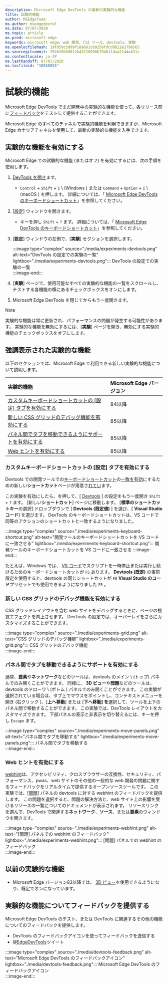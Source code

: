 ```yaml
---
description: Microsoft Edge DevTools の最新の実験的な機能
title: 試験的機能
author: MSEdgeTeam
ms.author: msedgedevrel
ms.date: 07/07/2020
ms.topic: article
ms.prod: microsoft-edge
keywords: microsoft edge、web 開発、f12 ツール、devtools、実験
ms.openlocfilehash: 19fd59c5dd9f18a681c69250fdcddb22e2796565
ms.sourcegitcommit: f92bf0b50812b43228990b794611daa2144e431c
ms.contentlocale: ja-JP
ms.lasthandoff: 07/07/2020
ms.locfileid: "10858055"
---
```

# 試験的機能  

Microsoft Edge DevTools でまだ開発中の実験的な機能を使って、各リリース前に[フィードバック](#providing-feedback-on-experimental-features)をテストして提供することができます。  

Microsoft Edge のすべてのチャネルで実験的機能を利用できますが、Microsoft Edge カナリアチャネルを使用して、最新の実験的な機能を入手できます。  

## 実験的な機能を有効にする  

Microsoft Edge での試験的な機能 (またはオフ) を有効にするには、次の手順を使用します。  

1.  [DevTools を開き][DevtoolsOpen]ます。  
     *   `Control` + `Shift` + `I` \ (Windows \) または `Command` + `Option` + `I` \ (macOS \) を押します。  詳細については、「 [Microsoft Edge DevTools のキーボードショートカット][DevToolsShortcuts]」を参照してください。  
1.  [[設定][DevToolsCustomizeSettings]] ウィンドウを開きます。  
    *   キーを押し `Shift` + `?` ます。  詳細については、「 [Microsoft Edge DevTools のキーボードショートカット][DevToolsShortcuts]」を参照してください。  
1.  [**設定**] ウィンドウの左側で、[**実験**] セクションを選択します。  
    
    :::image type="complex" source="./media/experiments-devtools.png" alt-text="DevTools の設定での実験の一覧" lightbox="./media/experiments-devtools.png":::
       DevTools の設定での実験の一覧  
    :::image-end:::  
    
1.  [**実験**] ページで、使用可能なすべての実験的な機能の一覧をスクロールし、テストする各機能の横にあるチェックボックスをオンにします。  
1.  Microsoft Edge DevTools を閉じてからもう一度開きます。  

> [!NOTE]
> 実験的な機能は常に更新され、パフォーマンスの問題が発生する可能性があります。  実験的な機能を無効にするには、[**実験**] ページを開き、無効にする実験的機能のチェックボックスをオフにします。  

## 強調表示された実験的な機能  

以下のセクションでは、Microsoft Edge で利用できる新しい実験的な機能について説明します。  

| 実験的機能 | Microsoft Edge バージョン |  
|:--- |:--- |  
| [カスタムキーボードショートカットの [設定] タブを有効にする](#enable-custom-keyboard-shortcuts-settings-tab) | 84以降 |
| [新しい CSS グリッドのデバッグ機能を有効にする](#enable-new-css-grid-debugging-features) | 85以降 |  
| [パネル間でタブを移動できるようにサポートを有効にする](#enable-support-to-move-tabs-between-panels) | 85以降 |  
| [Web ヒントを有効にする](#enable-webhint) | 85以降 |  

### カスタムキーボードショートカットの [設定] タブを有効にする

Devtools での開発ツールでの[キーボードショートカット][DevToolsShortcuts]の[一致を有効][VisualstudioCode]にするための新しい**ショートカット**ページが用意さ[れてい][DevToolsCustomizeSettings]ます。  

この実験を有効にしたら、を押して、[ [Devtools][DevToolsCustomizeSettings] ] の設定をもう一度開き `Shift` + `?` ます。  [新しい**ショートカット**] ページに移動します。  [**標準のショートカットキー**の選択] ドロップダウンで [ **Devtools (既定値)** ] を選び、[ **Visual Studio コード**] を選びます。  DevTools のキーボードショートカットは、VS コードで同等のアクションのショートカットと一致するようになりました。  

:::image type="complex" source="./media/experiments-keyboard-shortcut.png" alt-text="開発ツールのキーボードショートカットを VS コードに一致させる" lightbox="./media/experiments-keyboard-shortcut.png":::
   開発ツールのキーボードショートカットを VS コードに一致させる
:::image-end:::  

たとえば、Windows では、 [VS コード][VisualstudioCodeShortcutsKeyboardWindows]でスクリプトを一時停止または実行し続けるためのキーボードショートカットが `F5` あります。  **Devtools (既定)** の事前設定を使用すると、devtools の同じショートカットが `F8` **Visual Studio のコード**プリセットでも使用できるようになりました `F5` 。  

### 新しい CSS グリッドのデバッグ機能を有効にする  

CSS グリッドレイアウトを含む web サイトをデバッグするときに、ページの視覚エフェクトを向上させます。  DevTools の設定では、オーバーレイをさらにカスタマイズすることができます。  

:::image type="complex" source="./media/experiments-grid.png" alt-text="CSS グリッドのデバッグ機能" lightbox="./media/experiments-grid.png":::
   CSS グリッドのデバッグ機能  
:::image-end:::  

<!--Available in Microsoft Edge version 85 and later.  -->  

### パネル間でタブを移動できるようにサポートを有効にする  

通常、**要素**や**ネットワーク**などのツールは、devtools のメイン \ (トップ) パネルでのみ開くことができます。  同様に、 **3D ビュー**や**問題**などのツールは、devtools のドローワ \ (ボトム \) パネルでのみ開くことができます。  この実験が選択されている場合は、タブ上でマウスをポイントし、コンテキストメニューを開き (右クリック \)、[**上へ移動**] または [**下へ移動] を**選択して、ツールを上下のパネル間で移動することができます。   この実験では、DevTools レイアウトをカスタマイズできます。  下部パネルの表示と非表示を切り替えるには、キーを押し `Escape` ます。  

:::image type="complex" source="./media/experiments-move-panels.png" alt-text="パネル間でタブを移動する" lightbox="./media/experiments-move-panels.png":::
   パネル間でタブを移動する  
:::image-end:::  

<!--Available in Microsoft Edge version 85 and later.  -->  

### Web ヒントを有効にする  

[webhint][WebhintMain]は、アクセシビリティ、クロスブラウザーの互換性、セキュリティ、パフォーマンス、pwas、web サイトのその他の一般的な web 開発の問題に関するフィードバックをリアルタイムで提供するオープンソースツールです。  この実験では、[[問題][DevtoolsIssues]] パネルの devtools に対する webhint のフィードバックを提供します。  この問題を選択すると、問題の解決方法と、web サイト上の影響を受けるリソースの一覧についてのドキュメントが表示されます。  リソースリンクを選んで、DevTools で関連する**ネットワーク**、**ソース**、または**要素**のウィンドウを開きます。  

:::image type="complex" source="./media/experiments-webhint.png" alt-text="[問題] パネルでの webhint のフィードバック" lightbox="./media/experiments-webhint.png":::
   [問題] パネルでの webhint のフィードバック  
:::image-end:::      

<!--Available in Microsoft Edge version 85 and later.  -->  

## 以前の実験的な機能  

*   Microsoft Edge バージョン83以降では、 [3D ビュー][Devtools3dViewIndex]を使用できるようになり、既定でオンになっています。  

## 実験的な機能についてフィードバックを提供する  

Microsoft Edge DevTools のテスト、または DevTools に関連するその他の機能についてのフィードバックを提供します。  

*   DevTools のフィードバックアイコンを使ってフィードバックを送信する  
*   [@EdgeDevTools][TwitterEdgedevtools]ツイート  

:::image type="complex" source="./media/devtools-feedback.png" alt-text="Microsoft Edge DevTools のフィードバックアイコン" lightbox="./media/devtools-feedback.png":::
   Microsoft Edge DevTools のフィードバックアイコン  
:::image-end:::  

<!-- links -->  

[Devtools3dViewIndex]: ./3d-view/index.md "3D ビュー |Microsoft ドキュメント"  
[DevtoolsIssues]: ./issues/index.md "Microsoft Edge DevTools の問題を見つけて解決するツール |Microsoft ドキュメント"  
[DevToolsCustomizeSettings]: ./customize/index.md#settings "設定-Microsoft Edge DevTools のカスタマイズ |Microsoft ドキュメント"  
[DevToolsShortcuts]: ./shortcuts.md "Microsoft Edge DevTools のキーボードショートカット |Microsoft ドキュメント"  
[DevtoolsOpen]: ./open.md "Microsoft Edge DevTools を開く |Microsoft ドキュメント"  

[TwitterEdgedevtools]: https://www.twitter.com/EdgeDevTools "Microsoft Edge DevTools |Twitter"  

[VisualstudioCode]: https://code.visualstudio.com "Visual Studio コード"  
[VisualstudioCodeShortcutsKeyboardWindows]: https://code.visualstudio.com/shortcuts/keyboard-shortcuts-windows.pdf "Visual Studio のコードのキーボードショートカット (Windows |) |Visual Studio コード"  

[WebhintMain]: https://webhint.io "web ヒント" 
